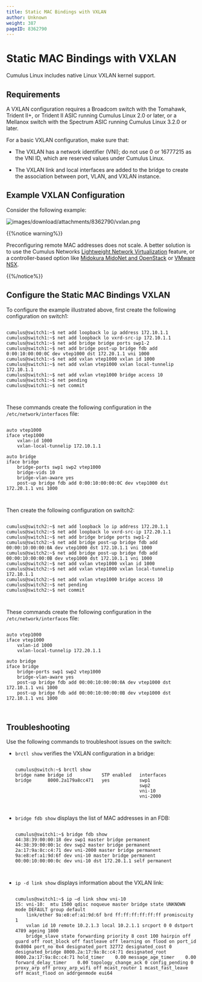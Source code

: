 ```yaml
---
title: Static MAC Bindings with VXLAN
author: Unknown
weight: 387
pageID: 8362790
---
```

# Static MAC Bindings with VXLAN

<span id="src-8362790_indexterm-72C2F0ED576EB499822A1E531B8AC3AC">Cumulus
Linux
</span><span id="src-8362790_indexterm-1A8D4948C14C6442157120DFA14A35E4">includes
native
</span><span id="src-8362790_indexterm-589B76581144ED882914F09F9E8B65D0">Linux
</span>VXLAN kernel support.

## Requirements

A VXLAN configuration requires a Broadcom switch with the Tomahawk,
Trident II+, or Trident II ASIC running Cumulus Linux 2.0 or later, or a
Mellanox switch with the Spectrum ASIC running Cumulus Linux 3.2.0 or
later.

For a basic VXLAN configuration, make sure that:

  - The VXLAN has a network identifier (VNI); do not use 0 or 16777215
    as the VNI ID, which are reserved values under Cumulus Linux.

  - The VXLAN link and local interfaces are added to the bridge to
    create the association between port, VLAN, and VXLAN instance.

## Example VXLAN Configuration

Consider the following
example:

![images/download/attachments/8362790/vxlan.png](images/download/attachments/8362790/vxlan.png)

{{%notice warning%}}

Preconfiguring remote MAC addresses does not scale. A better solution is
to use the Cumulus Networks [Lightweight Network
Virtualization](https://docs.cumulusnetworks.com/display/CL253a/Lightweight+Network+Virtualization+-+LNV)
feature, or a controller-based option like [Midokura MidoNet and
OpenStack](https://docs.cumulusnetworks.com/display/CL253a/Integrating+Hardware+VTEPs+with+Midokura+MidoNet+and+OpenStack)
or [VMware
NSX](https://docs.cumulusnetworks.com/display/CL253a/Integrating+with+VMware+NSX).

{{%/notice%}}

## Configure the Static MAC Bindings VXLAN

To configure the example illustrated above, first create the following
configuration on switch1:

``` 
                   
cumulus@switch1:~$ net add loopback lo ip address 172.10.1.1
cumulus@switch1:~$ net add loopback lo vxrd-src-ip 172.10.1.1
cumulus@switch1:~$ net add bridge bridge ports swp1-2
cumulus@switch1:~$ net add bridge post-up bridge fdb add 0:00:10:00:00:0C dev vtep1000 dst 172.20.1.1 vni 1000
cumulus@switch1:~$ net add vxlan vtep1000 vxlan id 1000 
cumulus@switch1:~$ net add vxlan vtep1000 vxlan local-tunnelip 172.10.1.1
cumulus@switch1:~$ net add vxlan vtep1000 bridge access 10
cumulus@switch1:~$ net pending 
cumulus@switch1:~$ net commit 
   
    
```

These commands create the following configuration in the
`/etc/network/interfaces` file:

``` 
                   
auto vtep1000
iface vtep1000
    vxlan-id 1000
    vxlan-local-tunnelip 172.10.1.1
 
auto bridge
iface bridge
    bridge-ports swp1 swp2 vtep1000
    bridge-vids 10
    bridge-vlan-aware yes
    post-up bridge fdb add 0:00:10:00:00:0C dev vtep1000 dst 172.20.1.1 vni 1000 
   
    
```

Then create the following configuration on switch2:

``` 
                   
cumulus@switch2:~$ net add loopback lo ip address 172.20.1.1
cumulus@switch2:~$ net add loopback lo vxrd-src-ip 172.20.1.1
cumulus@switch1:~$ net add bridge bridge ports swp1-2
cumulus@switch2:~$ net add bridge post-up bridge fdb add 00:00:10:00:00:0A dev vtep1000 dst 172.10.1.1 vni 1000
cumulus@switch2:~$ net add bridge post-up bridge fdb add 00:00:10:00:00:0B dev vtep1000 dst 172.10.1.1 vni 1000
cumulus@switch2:~$ net add vxlan vtep1000 vxlan id 1000 
cumulus@switch2:~$ net add vxlan vtep1000 vxlan local-tunnelip 172.10.1.1
cumulus@switch2:~$ net add vxlan vtep1000 bridge access 10
cumulus@switch2:~$ net pending 
cumulus@switch2:~$ net commit
   
    
```

These commands create the following configuration in the
`/etc/network/interfaces` file:

``` 
                   
auto vtep1000
iface vtep1000
    vxlan-id 1000
    vxlan-local-tunnelip 172.20.1.1
 
auto bridge
iface bridge
    bridge-ports swp1 swp2 vtep1000
    bridge-vlan-aware yes
    post-up bridge fdb add 00:00:10:00:00:0A dev vtep1000 dst 172.10.1.1 vni 1000
    post-up bridge fdb add 00:00:10:00:00:0B dev vtep1000 dst 172.10.1.1 vni 1000
   
    
```

## Troubleshooting

Use the following commands to troubleshoot issues on the switch:

  - `brctl show` verifies the VXLAN configuration in a bridge:
    
    ``` 
                       
    cumulus@switch:~$ brctl show
    bridge name bridge id           STP enabled   interfaces
    bridge      8000.2a179a8cc471   yes           swp1
                                                  swp2
                                                  vni-10
                                                  vni-2000
       
        
    ```

  - `bridge fdb show` displays the list of MAC addresses in an FDB:
    
    ``` 
                       
    cumulus@switch1:~$ bridge fdb show
    44:38:39:00:00:18 dev swp1 master bridge permanent
    44:38:39:00:00:1c dev swp2 master bridge permanent
    2a:17:9a:8c:c4:71 dev vni-2000 master bridge permanent
    9a:e8:ef:a1:9d:6f dev vni-10 master bridge permanent
    00:00:10:00:00:0c dev vni-10 dst 172.20.1.1 self permanent
       
        
    ```

  - `ip -d link show` displays information about the VXLAN link:
    
    ``` 
                       
    cumulus@switch1:~$ ip –d link show vni-10
    15: vni-10:  mtu 1500 qdisc noqueue master bridge state UNKNOWN mode DEFAULT group default 
        link/ether 9a:e8:ef:a1:9d:6f brd ff:ff:ff:ff:ff:ff promiscuity 1 
        vxlan id 10 remote 10.2.1.3 local 10.2.1.1 srcport 0 0 dstport 4789 ageing 1800 
        bridge_slave state forwarding priority 8 cost 100 hairpin off guard off root_block off fastleave off learning on flood on port_id 0x8004 port_no 0x4 designated_port 32772 designated_cost 0 designated_bridge 8000.2a:17:9a:8c:c4:71 designated_root 8000.2a:17:9a:8c:c4:71 hold_timer    0.00 message_age_timer    0.00 forward_delay_timer    0.00 topology_change_ack 0 config_pending 0 proxy_arp off proxy_arp_wifi off mcast_router 1 mcast_fast_leave off mcast_flood on addrgenmode eui64 
       
        
    ```
